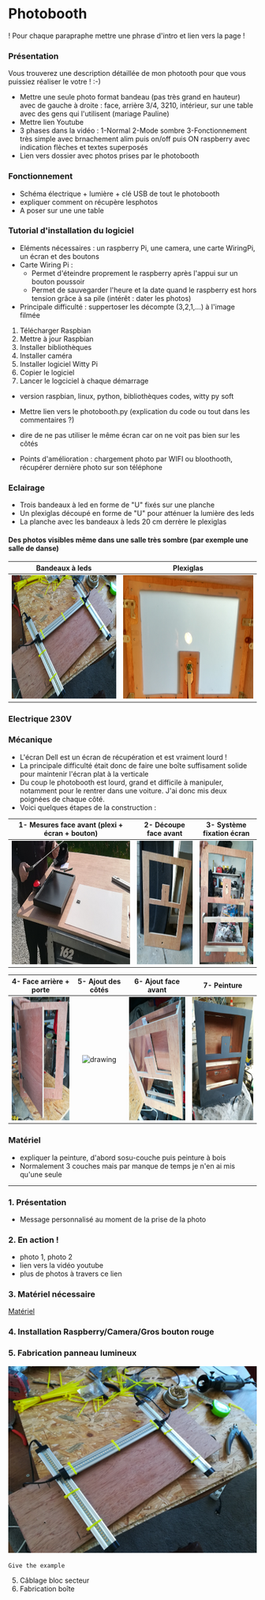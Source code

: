 # Photobooth

!  Pour chaque parapraphe mettre une phrase d'intro et lien vers la page !
### Présentation
Vous trouverez une description détaillée de mon photooth pour que vous puissiez réaliser le votre ! :-)
* Mettre une seule photo format bandeau (pas très grand en hauteur) avec de gauche à droite : face, arrière 3/4, 3210, intérieur, sur une table avec des gens qui l'utilisent (mariage Pauline)
* Mettre lien Youtube
* 3 phases dans la vidéo : 1-Normal 2-Mode sombre 3-Fonctionnement très simple avec brnachement alim puis on/off puis ON raspberry avec indication flèches et textes superposés
* Lien vers dossier avec photos prises par le photobooth
### Fonctionnement

* Schéma électrique + lumière + clé USB de tout le photobooth
* expliquer comment on récupère lesphotos
* A poser sur une une table
### Tutorial d'installation du logiciel
* Eléments nécessaires : un raspberry Pi, une camera, une carte WiringPi, un écran et des boutons
* Carte Wiring Pi :
  * Permet d'éteindre proprement le raspberry après l'appui sur un bouton poussoir
  * Permet de sauvegarder l'heure et la date quand le raspberry est hors tension grâce à sa pile (intérêt : dater les photos)
* Principale difficulté : suppertoser les décompte (3,2,1,...) à l'image filmée

1. Télécharger Raspbian
2. Mettre à jour Raspbian 
4. Installer bibliothèques
5. Installer caméra 
6. Installer logiciel Witty Pi
6. Copier le logiciel
7. Lancer le logciciel à chaque démarrage





* version raspbian, linux, python, bibliothèques codes, witty py soft

* Mettre lien vers le photobooth.py (explication du code ou tout dans les commentaires ?)

* dire de ne pas utiliser le même écran car on ne voit pas bien sur les côtés




* Points d'amélioration : chargement photo par WIFI ou bloothooth, récupérer dernière photo sur son téléphone




### Eclairage

* Trois bandeaux à led en forme de "U"  fixés sur une planche
* Un plexiglas découpé en forme de "U" pour atténuer la lumière des leds
* La planche avec les bandeaux à leds 20 cm derrère le plexiglas

#### Des photos visibles même dans une salle très sombre (par exemple une salle de danse) 
Bandeaux à leds            |   Plexiglas
:-------------------------:|:-------------------------:
<img src="https://github.com/aek31/Photobooth/blob/master/Photos/bandeau_leds.jpg" alt="drawing" height="250px"/> |          <img src="https://github.com/aek31/Photobooth/blob/master/Photos/plexi.jpg" alt="drawing" height="250px"/>








### Electrique 230V

### Mécanique
* L'écran Dell est un écran de récupération et est vraiment lourd ! 
* La principale difficulté était donc de faire une boîte suffisament solide pour maintenir l'écran plat à la verticale
* Du coup le photobooth est lourd, grand et difficile à manipuler, notamment pour le rentrer dans une voiture. J'ai donc mis deux poignées de chaque côté.
* Voici quelques étapes de la construction :




1- Mesures face avant (plexi + écran + bouton)   |   2- Découpe face avant  |   3- Système fixation écran
:-------------------------:|:-------------------------:|:-------------------------:
<img src="https://github.com/aek31/Photobooth/blob/master/Photos/position_face_avant.jpg" alt="drawing" height="250px"/> |          <img src="https://github.com/aek31/Photobooth/blob/master/Photos/decoupe_face_avant.jpg" alt="drawing" height="250px"/> | <img src="https://github.com/aek31/Photobooth/blob/master/Photos/3fixation_ecran1.jpg" alt="drawing" height="250px"/> 


4- Face arrière + porte     |   5- Ajout des côtés  |   6- Ajout face avant |   7- Peinture
:-------------------------:|:-------------------------:|:-------------------------:|:-------------------------:
<img src="https://github.com/aek31/Photobooth/blob/master/Photos/5porte.jpg" alt="drawing" height="250px"/> |          <img src="https://github.com/aek31/Photobooth/blob/master/Photos/7côtés.jpg" alt="drawing" height="250px"/> | <img src="https://github.com/aek31/Photobooth/blob/master/Photos/8ajout_face_avant.jpg" alt="drawing" height="250px"/> | <img src="https://github.com/aek31/Photobooth/blob/master/Photos/9_peinture_avant.jpg" alt="drawing" height="250px"/> 



### Matériel
* expliquer la peinture, d'abord sosu-couche puis peinture à bois
* Normalement 3 couches mais par manque de temps je n'en ai mis qu'une seule

-----------------------------
### 1. Présentation 

* Message personnalisé au moment de la prise de la photo

### 2. En action !
* photo 1, photo 2
* lien vers la vidéo youtube
* plus de photos à travers ce lien

### 3. Matériel nécessaire

[Matériel](https://github.com/Bricolo31/photobooth/edit/master/Liste_mat%C3%A9riel.md)

### 4. Installation Raspberry/Camera/Gros bouton rouge

### 5. Fabrication panneau lumineux
![](https://github.com/aek31/Photobooth/blob/master/Photos/IMG_20180225_144721_1.jpg)


```
Give the example
```

5. Câblage bloc secteur
6. Fabrication boîte
